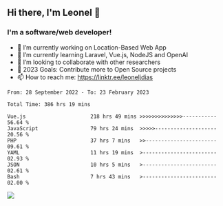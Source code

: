 ## Hi there, I'm Leonel 👋

### I'm a software/web developer!
- 🔭 I’m currently working on Location-Based Web App
- 🌱 I’m currently learning Laravel, Vue.js, NodeJS and OpenAI
- 👯 I’m looking to collaborate with other researchers
- 🥅 2023 Goals: Contribute more to Open Source projects
- 📫 How to reach me: https://linktr.ee/leoneljdias

<!--START_SECTION:waka-->

```text
From: 28 September 2022 - To: 23 February 2023

Total Time: 386 hrs 19 mins

Vue.js                     218 hrs 49 mins >>>>>>>>>>>>>>-----------   56.64 %
JavaScript                 79 hrs 24 mins  >>>>>--------------------   20.56 %
PHP                        37 hrs 7 mins   >>-----------------------   09.61 %
YAML                       11 hrs 19 mins  >------------------------   02.93 %
JSON                       10 hrs 5 mins   >------------------------   02.61 %
Bash                       7 hrs 43 mins   >------------------------   02.00 %
```

<!--END_SECTION:waka-->

![](https://komarev.com/ghpvc/?username=leoneljdias&color=blue&style=flat-square)
